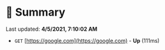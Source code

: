 # 📖 Summary
Last updated: **4/5/2021, 7:10:02 AM**

- `GET` [https://google.com](https://google.com) - **Up** (111ms)
